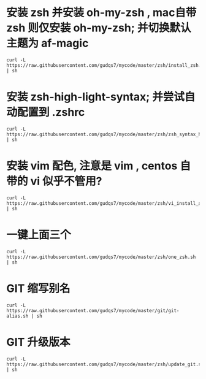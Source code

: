 # 安装 zsh 并安装 oh-my-zsh , mac自带 zsh 则仅安装 oh-my-zsh; 并切换默认主题为 af-magic
```
curl -L https://raw.githubusercontent.com/gudqs7/mycode/master/zsh/install_zsh.sh | sh
```

# 安装 zsh-high-light-syntax; 并尝试自动配置到 .zshrc
```
curl -L https://raw.githubusercontent.com/gudqs7/mycode/master/zsh/zsh_syntax_highlighting.sh | sh
```

# 安装 vim 配色, 注意是 vim , centos 自带的 vi 似乎不管用?
```
curl -L https://raw.githubusercontent.com/gudqs7/mycode/master/zsh/vi_install_and_solarized.sh | sh
```

# 一键上面三个
```
curl -L https://raw.githubusercontent.com/gudqs7/mycode/master/zsh/one_zsh.sh | sh
```

# GIT 缩写别名
```
curl -L https://raw.githubusercontent.com/gudqs7/mycode/master/git/git-alias.sh | sh
```


# GIT 升级版本
```
curl -L https://raw.githubusercontent.com/gudqs7/mycode/master/zsh/update_git.sh | sh
```